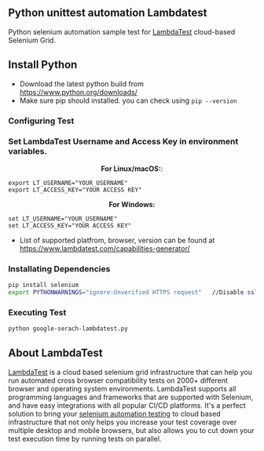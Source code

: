 ## Python unittest automation Lambdatest

Python selenium automation sample test for [LambdaTest](https://www.lambdatest.com/) cloud-based Selenium Grid.


## Install Python
 - Download the latest python build from https://www.python.org/downloads/
 - Make sure pip should installed. you can check using `pip --version`


### Configuring Test
### Set LambdaTest Username and Access Key in environment variables.

<p align="center">
   <b>For Linux/macOS:</b>:
 
```
export LT_USERNAME="YOUR_USERNAME"
export LT_ACCESS_KEY="YOUR ACCESS KEY"
```

<p align="center">
   <b>For Windows:</b>

```
set LT_USERNAME="YOUR_USERNAME"
set LT_ACCESS_KEY="YOUR ACCESS KEY"
```

- List of supported platfrom, browser, version can be found at https://www.lambdatest.com/capabilities-generator/


### Installating Dependencies
```bash
pip install selenium
export PYTHONWARNINGS="ignore:Unverified HTTPS request"   //Disable ssl warning
```

### Executing Test
```bash
python google-serach-lambdatest.py
```
## About LambdaTest
[LambdaTest](https://www.lambdatest.com/) is a cloud based selenium grid infrastructure that can help you run automated cross browser compatibility tests on 2000+ different browser and operating system environments. LambdaTest supports all programming languages and frameworks that are supported with Selenium, and have easy integrations with all popular CI/CD platforms. It's a perfect solution to bring your [selenium automation testing](https://www.lambdatest.com/selenium-automation) to cloud based infrastructure that not only helps you increase your test coverage over multiple desktop and mobile browsers, but also allows you to cut down your test execution time by running tests on parallel.
